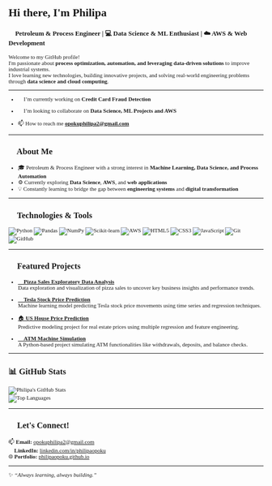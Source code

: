 <div style="font-family:'Times New Roman', Times, serif; font-size:11px;">
  
# Hi there, I'm Philipa 👋  

### 🧪 Petroleum & Process Engineer | 💻 Data Science & ML Enthusiast | ☁️ AWS & Web Development


Welcome to my GitHub profile!  
I'm passionate about **process optimization, automation, and leveraging data-driven solutions** to improve industrial systems.  
I love learning new technologies, building innovative projects, and solving real-world engineering problems through **data science and cloud computing**.

---


- 🔭 I’m currently working on **Credit Card Fraud Detection**

- 👯 I’m looking to collaborate on **Data Science, ML Projects and AWS**

- 📫 How to reach me **opokuphilipa2@gmail.com**

---

## 🧠 About Me  
- 🎓 Petroleum & Process Engineer with a strong interest in **Machine Learning, Data Science, and Process Automation**  
- ⚙️ Currently exploring **Data Science**, **AWS**, and **web applications**  
- 💡 Constantly learning to bridge the gap between **engineering systems** and **digital transformation**   

---

## 🧰 Technologies & Tools  
![Python](https://img.shields.io/badge/-Python-3776AB?style=flat-square&logo=python&logoColor=white)
![Pandas](https://img.shields.io/badge/-Pandas-150458?style=flat-square&logo=pandas&logoColor=white)
![NumPy](https://img.shields.io/badge/-NumPy-013243?style=flat-square&logo=numpy&logoColor=white)
![Scikit-learn](https://img.shields.io/badge/-Scikit--learn-F7931E?style=flat-square&logo=scikit-learn&logoColor=white)
![AWS](https://img.shields.io/badge/-AWS-232F3E?style=flat-square&logo=amazonaws&logoColor=white)
![HTML5](https://img.shields.io/badge/-HTML5-E34F26?style=flat-square&logo=html5&logoColor=white)
![CSS3](https://img.shields.io/badge/-CSS3-1572B6?style=flat-square&logo=css3&logoColor=white)
![JavaScript](https://img.shields.io/badge/-JavaScript-F7DF1E?style=flat-square&logo=javascript&logoColor=black)
![Git](https://img.shields.io/badge/-Git-F05032?style=flat-square&logo=git&logoColor=white)
![GitHub](https://img.shields.io/badge/-GitHub-181717?style=flat-square&logo=github&logoColor=white)

---

## 🌟 Featured Projects  
- [🍕 **Pizza Sales Exploratory Data Analysis**](https://github.com/philipaopoku-ds/Pizza-Sales-_Exploratory-Data-Analysis)  
  Data exploration and visualization of pizza sales to uncover key business insights and performance trends.  

- [🚗 **Tesla Stock Price Prediction**](https://github.com/philipaopoku-ds/Tesla-stock-price-prediction)  
  Machine learning model predicting Tesla stock price movements using time series and regression techniques.  

- [🏠 **US House Price Prediction**](https://github.com/philipaopoku-ds/US-House-Price-Prediction-Project)  
  Predictive modeling project for real estate prices using multiple regression and feature engineering.  

- [🏧 **ATM Machine Simulation**](https://github.com/philipaopoku-ds/ATM-Machine)  
  A Python-based project simulating ATM functionalities like withdrawals, deposits, and balance checks.  

---

## 📊 GitHub Stats  
![Philipa's GitHub Stats](https://github-readme-stats.vercel.app/api?username=philipaopoku-ds&show_icons=true&theme=radical)  
![Top Languages](https://github-readme-stats.vercel.app/api/top-langs/?username=philipaopoku-ds&layout=compact&theme=radical)

---

## 💬 Let's Connect!  
📫 **Email:** [opokuphilipa2@gmail.com](mailto:opokuphilipa2@gmail.com)  
💼 **LinkedIn:** [linkedin.com/in/philipaopoku](https://linkedin.com/in/philipaopoku)  
🌐 **Portfolio:** [philipaopoku.github.io](https://philipaopoku.github.io)  

---

✨ *“Always learning, always building.”*  

</div>
 

